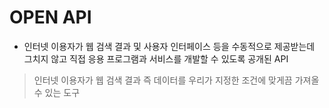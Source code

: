 # OPEN API
- 인터넷 이용자가 웹 검색 결과 및 사용자 인터페이스 등을 수동적으로 제공받는데 그치지 않고 직접 응용 프로그램과 서비스를 개발할 수 있도록 공개된 API
> 인터넷 이용자가 웹 검색 결과 즉 데이터를 우리가 지정한 조건에 맞게끔 가져올 수 있는 도구